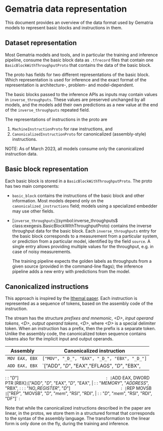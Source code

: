 # Gematria data representation

This document provides an overview of the data format used by Gematria models to
represent basic blocks and instructions in them.

## Dataset representation

Most Gematria models and tools, and in particular the training and inference
pipeline, consume the basic block data as `.tfrecord` files that contain one
`BasicBlockWithThroughputProto` that contains the data of the basic block.

The proto has fields for two different representations of the basic block. Which
representation is used for inference and the exact format of the representation
is architecture-, problem- and model-dependent.

The basic blocks passed to the inference APIs as inputs may contain values in
`inverse_throughputs`. These values are preserved unchanged by all models, and
the models add their own predictions as a new value at the end of the
`inverse_throughputs` repeated field.

The representations of instructions in the proto are

1.  `MachineInstructionProto` for raw instructions, and
2.  `CanonicalizedInstructionProto` for canonicalized (assembly-style)
    instructions.

NOTE: As of March 2023, all models consume only the canonicalized instruction
data.

## Basic block representation

Each basic block is stored in a `BasicBlockWithThroughputProto`. The proto has
two main components:

*   `basic_block` contains the instructions of the basic block and other
    information. Most models depend only on the `canonicalized_instructions`
    field; models using a specialized embedder may use other fields.
*   [`inverse_throughputs`](symbol:inverse_throughputs$ class:exegesis.BasicBlockWIthThroughputProto)
    contains the inverse throughput data for the basic block. Each
    `inverse_throughputs` entry for the basic block corresponds to a measurement
    from a particular system, or prediction from a particular model, identified
    by the field `source`. A single entry allows providing multiple values for
    the throughput, e.g. in case of noisy measurements.

    The training pipeline expects the golden labels as throughputs from a given
    source (provided in the command-line flags); the inference pipeline adds a
    new entry with predictions from the model.

## Canonicalized instructions

This approach is inspired by the
[Ithemal paper](https://arxiv.org/abs/1808.07412). Each instruction is
represented as a sequence of tokens, based on the assembly code of the
instruction.

The stream has the structure *prefixes and mnemonic*, *\<D\>*, *input operand
tokens*, *\<D\>*, *output operand tokens*, *\<D\>*, where *\<D\>* is a special
delimiter token. When an instruction has a prefix, then the prefix is a separate
token. Unlike the assembly code, the canonicalized token sequence contains
tokens also for the implicit input and output operands.

| Assembly                   | Canonicalized instruction                       |
| -------------------------- | ----------------------------------------------- |
| `MOV EAX, EBX`             | `["MOV", "_D_", "EAX", "_D_", "EBX", "_D_"]`    |
| `ADD EAX, EBX`             | `["ADD", "_D_", "EAX","EFLAGS", "_D_", "EBX",   |
:                            : "_D_"]`                                         :
| `ADD EAX, DWORD PTR [RBX]` | `["ADD", "_D_", "EAX", "_D_", "EAX",            |
:                            : "_MEMORY_", "_ADDRESS_", "RBX",                 :
:                            : "_NO_REGISTER_", "_D_"]`                        :
| `REP MOVSB`                | `["REP", "MOVSB", "_D_", "_mem_", "RSI", "RDI", |
:                            : "_D_", "_mem_", "RSI", "RDI", "DF"]`            :

Note that while the canonicalized instructions described in the paper are
linear, in the protos, we store them in a structured format that corresponds to
the syntax of the assembly language. The transformation to the linear form is
only done on the fly, during the training and inference.
